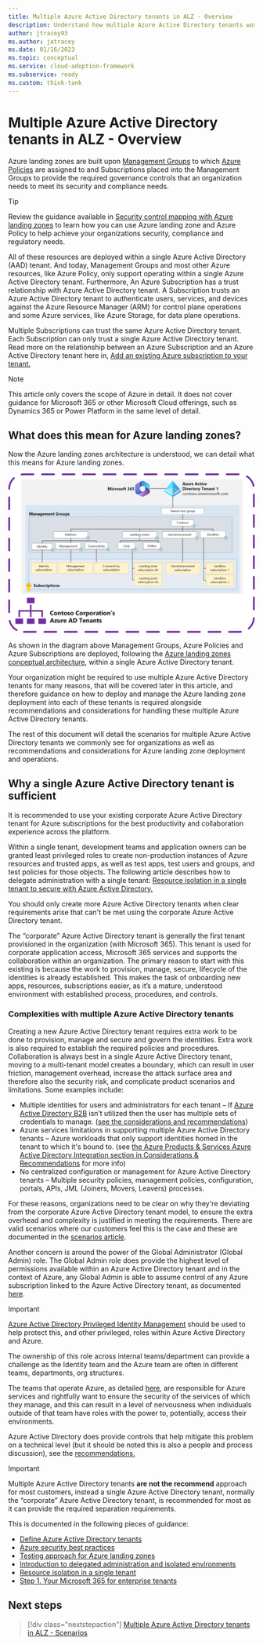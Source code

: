 ```yaml
---
title: Multiple Azure Active Directory tenants in ALZ - Overview
description: Understand how multiple Azure Active Directory tenants work within the context of Azure Landing Zones
author: jtracey93
ms.author: jatracey
ms.date: 01/16/2023
ms.topic: conceptual
ms.service: cloud-adoption-framework
ms.subservice: ready
ms.custom: think-tank
---
```


# Multiple Azure Active Directory tenants in ALZ - Overview

Azure landing zones are built upon [Management Groups](/azure/governance/management-groups/overview) to which [Azure Policies](/azure/governance/policy/overview) are assigned to and Subscriptions placed into the Management Groups to provide the required governance controls that an organization needs to meet its security and compliance needs.

>[!TIP]
> Review the guidance available in [Security control mapping with Azure landing zones](/azure/cloud-adoption-framework/ready/control-mapping/security-control-mapping) to learn how you can use Azure landing zone and Azure Policy to help achieve your organizations security, compliance and regulatory needs.

All of these resources are deployed within a single Azure Active Directory (AAD) tenant. And today, Management Groups and most other Azure resources, like Azure Policy, only support operating within a single Azure Active Directory tenant. Furthermore, An Azure Subscription has a trust relationship with Azure Active Directory tenant. A Subscription trusts an Azure Active Directory tenant to authenticate users, services, and devices against the Azure Resource Manager (ARM) for control plane operations and some Azure services, like Azure Storage, for data plane operations.

Multiple Subscriptions can trust the same Azure Active Directory tenant. Each Subscription can only trust a single Azure Active Directory tenant. Read more on the relationship between an Azure Subscription and an Azure Active Directory tenant here in, [Add an existing Azure subscription to your tenant.](/azure/active-directory/fundamentals/active-directory-how-subscriptions-associated-directory)

>[!NOTE]
> This article only covers the scope of Azure in detail. It does not cover guidance for Microsoft 365 or other Microsoft Cloud offerings, such as Dynamics 365 or Power Platform in the same level of detail.

## What does this mean for Azure landing zones?

Now the Azure landing zones architecture is understood, we can detail what this means for Azure landing zones.

[![Diagram of single Azure Active Directory tenant with Azure Landing Zones deployed](media/alz-multi-tenant-1.png)](media/alz-multi-tenant-1.png#lightbox)

As shown in the diagram above Management Groups, Azure Policies and Azure Subscriptions are deployed, following the [Azure landing zones conceptual architecture](/azure/cloud-adoption-framework/ready/landing-zone/#azure-landing-zone-conceptual-architecture), within a single Azure Active Directory tenant.

Your organization might be required to use multiple Azure Active Directory tenants for many reasons, that will be covered later in this article, and therefore guidance on how to deploy and manage the Azure landing zone deployment into each of these tenants is required alongside recommendations and considerations for handling these multiple Azure Active Directory tenants.

The rest of this document will detail the scenarios for multiple Azure Active Directory tenants we commonly see for organizations as well as recommendations and considerations for Azure landing zone deployment and operations.

## Why a single Azure Active Directory tenant is sufficient

It is recommended to use your existing corporate Azure Active Directory tenant for Azure subscriptions for the best productivity and collaboration experience across the platform.

Within a single tenant, development teams and application owners can be granted least privileged roles to create non-production instances of Azure resources and trusted apps, as well as test apps, test users and groups, and test policies for those objects. The following article describes how to delegate administration with a single tenant: [Resource isolation in a single tenant to secure with Azure Active Directory.](/azure/active-directory/fundamentals/secure-with-azure-ad-single-tenant)

You should only create more Azure Active Directory tenants when clear requirements arise that can't be met using the corporate Azure Active Directory tenant.

The “corporate” Azure Active Directory tenant is generally the first tenant provisioned in the organization (with Microsoft 365). This tenant is used for corporate application access, Microsoft 365 services and supports the collaboration within an organization.  The primary reason to start with this existing is because the work to provision, manage, secure, lifecycle of the identities is already established. This makes the task of onboarding new apps, resources, subscriptions easier, as it’s a mature, understood environment with established process, procedures, and controls.

### Complexities with multiple Azure Active Directory tenants

Creating a new Azure Active Directory tenant requires extra work to be done to provision, manage and secure and govern the identities. Extra work is also required to establish the required policies and procedures. Collaboration is always best in a single Azure Active Directory tenant, moving to a multi-tenant model creates a boundary, which can result in user friction, management overhead, increase the attack surface area and therefore also the security risk, and complicate product scenarios and limitations. Some examples include:

- Multiple identities for users and administrators for each tenant – If [Azure Active Directory B2B](/azure/active-directory/external-identities/what-is-b2b) isn’t utilized then the user has multiple sets of credentials to manage. ([see the considerations and recommendations](./multiple-aad-tenants-in-alz-handling-c-r.md))
- Azure services limitations in supporting multiple Azure Active Directory tenants – Azure workloads that only support identities homed in the tenant to which it's bound to. (see [the Azure Products & Services Azure Active Directory Integration section in Considerations & Recommendations](multiple-aad-tenants-in-alz-handling-c-r.md#azure-products--services-aad-integration) for more info)
- No centralized configuration or management for Azure Active Directory tenants – Multiple security policies, management policies, configuration, portals, APIs, JML (Joiners, Movers, Leavers) processes.

For these reasons, organizations need to be clear on why they're deviating from the corporate Azure Active Directory tenant model, to ensure the extra overhead and complexity is justified in meeting the requirements. There are valid scenarios where our customers feel this is the case and these are documented in the [scenarios article](multiple-aad-tenants-in-alz-scenarios.md).

Another concern is around the power of the Global Administrator (Global Admin) role. The Global Admin role does provide the highest level of permissions available within an Azure Active Directory tenant and in the context of Azure, any Global Admin is able to assume control of any Azure subscription linked to the Azure Active Directory tenant, as documented [here](/azure/role-based-access-control/elevate-access-global-admin).

>[!IMPORTANT]
> [Azure Active Directory Privileged Identity Management](/azure/active-directory/privileged-identity-management/pim-configure) should be used to help protect this, and other privileged, roles within Azure Active Directory and Azure.

The ownership of this role across internal teams/department can provide a challenge as the Identity team and the Azure team are often in different teams, departments, org structures.

The teams that operate Azure, as detailed [here](/azure/cloud-adoption-framework/organize/#understand-required-cloud-functions), are responsible for Azure services and rightfully want to ensure the security of the services of which they manage, and this can result in a level of nervousness when individuals outside of that team have roles with the power to, potentially, access their environments.

Azure Active Directory does provide controls that help mitigate this problem on a technical level (but it should be noted this is also a people and process discussion), see the [recommendations.](multiple-aad-tenants-in-alz-handling-c-r.md#recommendations)

>[!IMPORTANT]
> Multiple Azure Active Directory tenants **are not the recommend** approach for most customers, instead a single Azure Active Directory tenant, normally the “corporate” Azure Active Directory tenant, is recommended for most as it can provide the required separation requirements.
> 
> This is documented in the following pieces of guidance:
> 
> - [Define Azure Active Directory tenants](/azure/cloud-adoption-framework/ready/landing-zone/design-area/azure-ad-define)
> - [Azure security best practices](/azure/cloud-adoption-framework/secure/security-top-10#9-architecture-standardize-on-a-single-directory-and-identity)
> - [Testing approach for Azure landing zones](/azure/cloud-adoption-framework/ready/enterprise-scale/testing-approach)
> - [Introduction to delegated administration and isolated environments](/azure/active-directory/fundamentals/secure-with-azure-ad-introduction)
> - [Resource isolation in a single tenant](/azure/active-directory/fundamentals/secure-with-azure-ad-single-tenant)
> - [Step 1. Your Microsoft 365 for enterprise tenants](/microsoft-365/solutions/tenant-management-tenants)

## Next steps

> [!div class="nextstepaction"]
> [Multiple Azure Active Directory tenants in ALZ - Scenarios](multiple-aad-tenants-in-alz-scenarios.md)